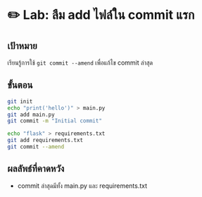 
# ✏️ Lab: ลืม add ไฟล์ใน commit แรก

## เป้าหมาย
เรียนรู้การใช้ `git commit --amend` เพื่อแก้ไข commit ล่าสุด

## ขั้นตอน
```bash
git init
echo "print('hello')" > main.py
git add main.py
git commit -m "Initial commit"

echo "flask" > requirements.txt
git add requirements.txt
git commit --amend
```

## ผลลัพธ์ที่คาดหวัง
- commit ล่าสุดมีทั้ง main.py และ requirements.txt

